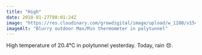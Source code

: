 ```yaml
---
title: "High"
date: 2018-01-27T08:01:24Z
image: "https://res.cloudinary.com/growdigital/image/upload/w_1280/v1544049342/thermometer-39203266544.jpg"
imageAlt: "Blurry outdoor Max/Min thermometer in polytunnel"
---
```


High temperature of 20.4°C in polytunnel yesterday. Today, rain 😞.
